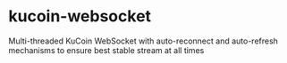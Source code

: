 # kucoin-websocket
Multi-threaded KuCoin WebSocket with auto-reconnect and auto-refresh mechanisms to ensure best stable stream at all times
